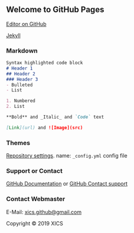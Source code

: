 ## Welcome to GitHub Pages

[Editor on GitHub](https://github.com/XICS/xics.github.io/edit/master/index.md)

[Jekyll](https://jekyllrb.com/)
### Markdown
```markdown
Syntax highlighted code block
# Header 1
## Header 2
### Header 3
- Bulleted
- List

1. Numbered
2. List

**Bold** and _Italic_ and `Code` text

[Link](url) and ![Image](src)
```
### Themes

[Repository settings](https://github.com/XICS/xics.github.io/settings). name: `_config.yml` config file

### Support or Contact
[GitHub Documentation](https://help.github.com/categories/github-pages-basics/) or [GitHub Contact support](https://github.com/contact)
### Contact Webmaster
E-Mail: xics.github@gmail.com

Copyright © 2019 XICS
